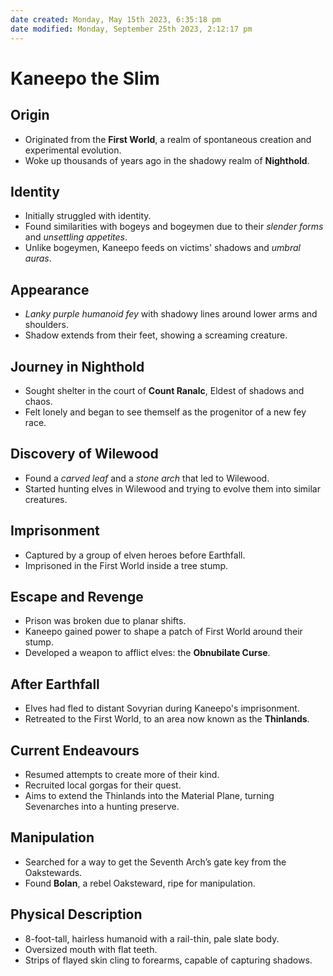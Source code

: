 ```yaml
---
date created: Monday, May 15th 2023, 6:35:18 pm
date modified: Monday, September 25th 2023, 2:12:17 pm
---
```

# Kaneepo the Slim
## Origin
- Originated from the **First World**, a realm of spontaneous creation and experimental evolution.
- Woke up thousands of years ago in the shadowy realm of **Nighthold**.
## Identity
- Initially struggled with identity.
- Found similarities with bogeys and bogeymen due to their *slender forms* and *unsettling appetites*.
- Unlike bogeymen, Kaneepo feeds on victims' shadows and *umbral auras*.
## Appearance
- *Lanky purple humanoid fey* with shadowy lines around lower arms and shoulders.
- Shadow extends from their feet, showing a screaming creature.
## Journey in Nighthold
- Sought shelter in the court of **Count Ranalc**, Eldest of shadows and chaos.
- Felt lonely and began to see themself as the progenitor of a new fey race.
## Discovery of Wilewood
- Found a *carved leaf* and a *stone arch* that led to Wilewood.
- Started hunting elves in Wilewood and trying to evolve them into similar creatures.
## Imprisonment
- Captured by a group of elven heroes before Earthfall.
- Imprisoned in the First World inside a tree stump.
## Escape and Revenge
- Prison was broken due to planar shifts.
- Kaneepo gained power to shape a patch of First World around their stump.
- Developed a weapon to afflict elves: the **Obnubilate Curse**.
## After Earthfall
- Elves had fled to distant Sovyrian during Kaneepo's imprisonment.
- Retreated to the First World, to an area now known as the **Thinlands**.
## Current Endeavours
- Resumed attempts to create more of their kind.
- Recruited local gorgas for their quest.
- Aims to extend the Thinlands into the Material Plane, turning Sevenarches into a hunting preserve.
## Manipulation
- Searched for a way to get the Seventh Arch’s gate key from the Oakstewards.
- Found **Bolan**, a rebel Oaksteward, ripe for manipulation.
## Physical Description
- 8-foot-tall, hairless humanoid with a rail-thin, pale slate body.
- Oversized mouth with flat teeth.
- Strips of flayed skin cling to forearms, capable of capturing shadows.
